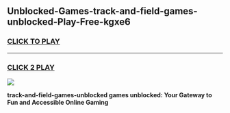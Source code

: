 
## Unblocked-Games-track-and-field-games-unblocked-Play-Free-kgxe6
<h3>
<a href="https://premium76.site?title=track-and-field-games-unblocked&ref=15A">CLICK TO PLAY</a></h3>
<hr>

<h3>
<a href="https://premium76.site?title=track-and-field-games-unblocked&ref=15A">CLICK 2 PLAY</a>
  
</h3>

<a href="https://premium76.site?title=track-and-field-games-unblocked&ref=15A"><img src="https://clearcache.store/games.png"></a>


**track-and-field-games-unblocked games unblocked: Your Gateway to Fun and Accessible Online Gaming**
